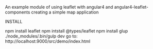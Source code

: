 An example module of using leaflet with angular4 and angular4-leaflet-components creating a simple map application

INSTALL

npm install leaflet
npm intstall @types/leaflet
npm install glup
./node_modules/.bin/gulp dev
go to: http://localhost:9000/src/demo/index.html
        
